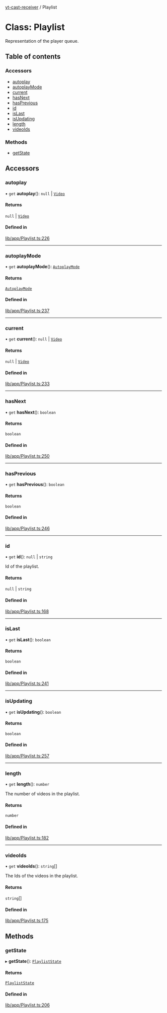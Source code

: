 [yt-cast-receiver](../README.md) / Playlist

# Class: Playlist

Representation of the player queue.

## Table of contents

### Accessors

- [autoplay](Playlist.md#autoplay)
- [autoplayMode](Playlist.md#autoplaymode)
- [current](Playlist.md#current)
- [hasNext](Playlist.md#hasnext)
- [hasPrevious](Playlist.md#hasprevious)
- [id](Playlist.md#id)
- [isLast](Playlist.md#islast)
- [isUpdating](Playlist.md#isupdating)
- [length](Playlist.md#length)
- [videoIds](Playlist.md#videoids)

### Methods

- [getState](Playlist.md#getstate)

## Accessors

### autoplay

• `get` **autoplay**(): ``null`` \| [`Video`](../interfaces/Video.md)

#### Returns

``null`` \| [`Video`](../interfaces/Video.md)

#### Defined in

[lib/app/Playlist.ts:226](https://github.com/patrickkfkan/yt-cast-receiver/blob/b504596/src/lib/app/Playlist.ts#L226)

___

### autoplayMode

• `get` **autoplayMode**(): [`AutoplayMode`](../README.md#autoplaymode)

#### Returns

[`AutoplayMode`](../README.md#autoplaymode)

#### Defined in

[lib/app/Playlist.ts:237](https://github.com/patrickkfkan/yt-cast-receiver/blob/b504596/src/lib/app/Playlist.ts#L237)

___

### current

• `get` **current**(): ``null`` \| [`Video`](../interfaces/Video.md)

#### Returns

``null`` \| [`Video`](../interfaces/Video.md)

#### Defined in

[lib/app/Playlist.ts:233](https://github.com/patrickkfkan/yt-cast-receiver/blob/b504596/src/lib/app/Playlist.ts#L233)

___

### hasNext

• `get` **hasNext**(): `boolean`

#### Returns

`boolean`

#### Defined in

[lib/app/Playlist.ts:250](https://github.com/patrickkfkan/yt-cast-receiver/blob/b504596/src/lib/app/Playlist.ts#L250)

___

### hasPrevious

• `get` **hasPrevious**(): `boolean`

#### Returns

`boolean`

#### Defined in

[lib/app/Playlist.ts:246](https://github.com/patrickkfkan/yt-cast-receiver/blob/b504596/src/lib/app/Playlist.ts#L246)

___

### id

• `get` **id**(): ``null`` \| `string`

Id of the playlist.

#### Returns

``null`` \| `string`

#### Defined in

[lib/app/Playlist.ts:168](https://github.com/patrickkfkan/yt-cast-receiver/blob/b504596/src/lib/app/Playlist.ts#L168)

___

### isLast

• `get` **isLast**(): `boolean`

#### Returns

`boolean`

#### Defined in

[lib/app/Playlist.ts:241](https://github.com/patrickkfkan/yt-cast-receiver/blob/b504596/src/lib/app/Playlist.ts#L241)

___

### isUpdating

• `get` **isUpdating**(): `boolean`

#### Returns

`boolean`

#### Defined in

[lib/app/Playlist.ts:257](https://github.com/patrickkfkan/yt-cast-receiver/blob/b504596/src/lib/app/Playlist.ts#L257)

___

### length

• `get` **length**(): `number`

The number of videos in the playlist.

#### Returns

`number`

#### Defined in

[lib/app/Playlist.ts:182](https://github.com/patrickkfkan/yt-cast-receiver/blob/b504596/src/lib/app/Playlist.ts#L182)

___

### videoIds

• `get` **videoIds**(): `string`[]

The Ids of the videos in the playlist.

#### Returns

`string`[]

#### Defined in

[lib/app/Playlist.ts:175](https://github.com/patrickkfkan/yt-cast-receiver/blob/b504596/src/lib/app/Playlist.ts#L175)

## Methods

### getState

▸ **getState**(): [`PlaylistState`](../interfaces/PlaylistState.md)

#### Returns

[`PlaylistState`](../interfaces/PlaylistState.md)

#### Defined in

[lib/app/Playlist.ts:206](https://github.com/patrickkfkan/yt-cast-receiver/blob/b504596/src/lib/app/Playlist.ts#L206)
